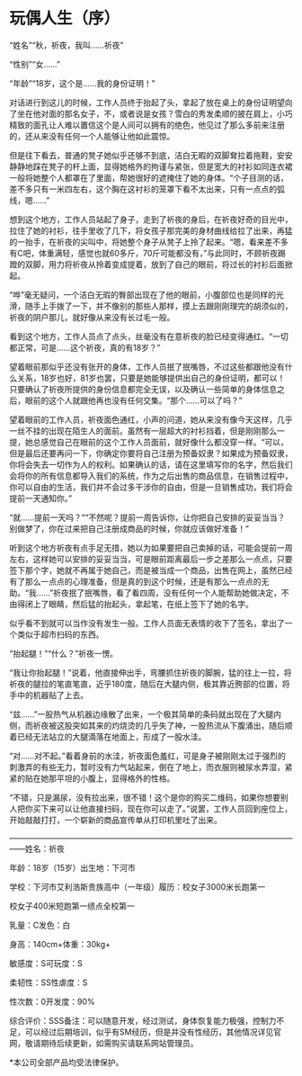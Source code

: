 # 玩偶人生（序）

“姓名”“秋，祈夜，我叫……祈夜”

“性别”“女……”

“年龄”“18岁，这个是……我的身份证明！”

对话进行到这儿的时候，工作人员终于抬起了头，拿起了放在桌上的身份证明望向了坐在他对面的那名女子，不，或者说是女孩？雪白的秀发柔顺的披在肩上，小巧精致的面孔让人难以置信这个是人间可以拥有的绝色，他见过了那么多前来注册的，还从来没有任何一个人能够让他如此震惊。

但是往下看去，普通的凳子她似乎还够不到底，洁白无暇的双脚耷拉着拖鞋，安安静静地踩在凳子的杆上面，显得她格外的拘谨与紧张，但是宽大的衬衫如同连衣裙一般将她整个人都罩在了里面，帮她很好的遮掩住了她的身体。“个子目测的话，差不多只有一米四左右，这个胸在这衬衫的笼罩下看不太出来，只有一点点的弧线，嗯……”

想到这个地方，工作人员站起了身子，走到了祈夜的身后，在祈夜好奇的目光中，拉住了她的衬衫，往手里收了几下，将女孩子那完美的身材曲线给拉了出来，再猛的一抬手，在祈夜的尖叫中，将她整个身子从凳子上拎了起来。“嗯，看来差不多有C吧，体重满轻，感觉也就60多斤，70斤可能都没有，”与此同时，不顾祈夜踢蹬的双脚，用力将祈夜从拎着变成提着，放到了自己的眼前，将过长的衬衫后面掀起。

“哗”毫无疑问，一个洁白无瑕的臀部出现在了他的眼前，小腹部位也是同样的光滑，随手上手拨了一下，并不像别的那些人那样，摸上去跟刚刚理完的胡须似的，祈夜的阴户那儿，就好像从来没有长过毛一般。

看到这个地方，工作人员点了点头，丝毫没有在意祈夜的脸已经变得通红。“一切都正常，可是……这个祈夜，真的有18岁？”

望着眼前那似乎还没有张开的身体，工作人员抿了抿嘴唇，不过这些都跟他没有什么关系，18岁也好，81岁也罢，只要是她能够提供出自己的身份证明，都可以！只要确认了祈夜所提供的身份信息都完全无误，以及确认一些简单的身体信息之后，眼前的这个人就跟他再也没有任何交集。“那个……可以了吗？”

望着眼前的工作人员，祈夜面色通红，小声的问道，她从来没有像今天这样，几乎一丝不挂的出现在陌生人的面前。虽然有一层超大的衬衫挡着，但是刚刚那么一提，她总感觉自己在眼前的这个工作人员面前，就好像什么都没穿一样。“可以，但是最后还要再问一下，你确定你要将自己注册为预备奴隶？如果成为预备奴隶，你将会失去一切作为人的权利。如果确认的话，请在这里填写你的名字，然后我们会将你的所有信息都导入我们的系统，作为之后出售的商品信息，在销售过程中，你可以自由的生活，我们并不会过多干涉你的自由，但是一旦销售成功，我们将会提前一天通知你。”

“就……提前一天吗？”“不然呢？提前一周告诉你，让你把自己安排的妥妥当当？别做梦了，你在过来把自己注册成商品的时候，你就应该做好准备！”

听到这个地方祈夜有点手足无措，她以为如果要把自己卖掉的话，可能会提前一周左右，这样她可以安排的妥妥当当，可是眼前距离最后一步之差那么一点点，只要签下那个字，她就不再属于她自己，而是被当成一个商品，出售在网上，虽然已经有了那么一点点的心理准备，但是真的到这个时候，还是有那么一点点的无助。“我……”祈夜抿了抿嘴唇，看了看四周，没有任何一个人能帮助她做决定，不由得闭上了眼睛，然后猛的抬起头，拿起笔，在纸上签下了她的名字。

似乎看不到就可以当作没有发生一般。工作人员面无表情的收下了签名，拿出了一个类似于超市扫码的东西。

“抬起腿！”“什么？”祈夜一愣。

“我让你抬起腿！”说着，他直接伸出手，弯腰抓住祈夜的脚腕，猛的往上一拉，将祈夜的腿拉的笔直笔直，近乎180度，随后在大腿内侧，极其靠近胯部的位置，将手中的机器贴了上去。

“兹……”一股热气从机器边缘散了出来，一个极其简单的条码就出现在了大腿内侧，而祈夜被这股突如其来的灼烧烫的几乎失了神，一股热流从下腹涌出，随后顺着已经无法站立的大腿滴落在地面上，形成了一股水洼。

“对……对不起。”看着身前的水洼，祈夜面色羞红，可是身子被刚刚太过于强烈的刺激弄的有些无力，暂时没有力气站起来，倒在了地上，而衣服则被尿水弄湿，紧紧的贴在她那平坦的小腹上，显得格外的性格。

“不错，只是漏尿，没有拉出来，很不错！这个是你的购买二维码，如果你想要别人把你买下来可以让他直接扫码，现在你可以走了。”说罢，工作人员回到座位上，开始敲敲打打，一个崭新的商品宣传单从打印机里吐了出来。

——————————————————————————————————————姓名：祈夜

年龄：18岁（15岁）出生地：下河市

学校：下河市艾利浩斯贵族高中（一年级）履历：校女子3000米长跑第一

校女子400米短跑第一绩点全校第一

乳量：C发色：白

身高：140cm+体重：30kg+

敏感度：S可玩度：S

柔韧性：SS性虐度：S

性次数：0开发度：90%

综合评价：SSS备注：可以随意开发，经过测试，身体恢复能力极强，控制力不足，可以经过后期培训，似乎有SM经历，但是并没有性经历，其他情况详见官网，敬请期待后续更新，如需购买请联系网站管理员。

*本公司全部产品均受法律保护。